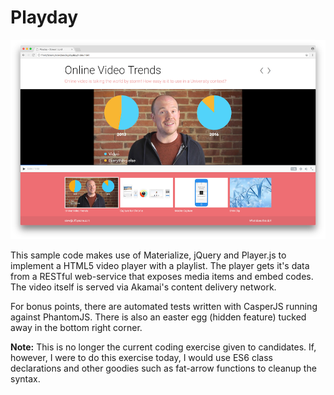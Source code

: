 # Playday

![Screenshot](/screenshot.png)

This sample code makes use of Materialize, jQuery and Player.js to implement a HTML5 video player with a playlist. The player gets it's data from a RESTful web-service that exposes media items and embed codes. The video itself is served via Akamai's content delivery network.

For bonus points, there are automated tests written with CasperJS running against PhantomJS. There is also an easter egg (hidden feature) tucked away in the bottom right corner.

**Note:** This is no longer the current coding exercise given to candidates. If, however, I were to do this exercise today, I would use ES6 class declarations and other goodies such as fat-arrow functions to cleanup the syntax.
